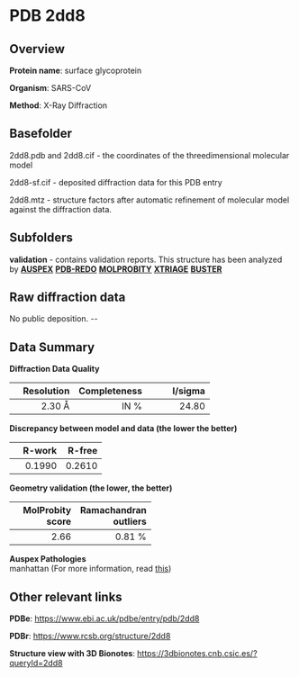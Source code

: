# PDB 2dd8

## Overview

**Protein name**: surface glycoprotein

**Organism**: SARS-CoV

**Method**: X-Ray Diffraction

## Basefolder

2dd8.pdb and 2dd8.cif - the coordinates of the threedimensional molecular model

2dd8-sf.cif - deposited diffraction data for this PDB entry

2dd8.mtz - structure factors after automatic refinement of molecular model against the diffraction data.

## Subfolders





**validation** - contains validation reports. This structure has been analyzed by [**AUSPEX**](https://github.com/thorn-lab/coronavirus_structural_task_force/tree/master/pdb/surface_glycoprotein/SARS-CoV/2dd8/validation/auspex) [**PDB-REDO**](https://github.com/thorn-lab/coronavirus_structural_task_force/tree/master/pdb/surface_glycoprotein/SARS-CoV/2dd8/validation/pdb-redo) [**MOLPROBITY**](https://github.com/thorn-lab/coronavirus_structural_task_force/tree/master/pdb/surface_glycoprotein/SARS-CoV/2dd8/validation/molprobity) [**XTRIAGE**](https://github.com/thorn-lab/coronavirus_structural_task_force/blob/master/pdb/surface_glycoprotein/SARS-CoV/2dd8/validation/Xtriage_output.log) [**BUSTER**](https://www.globalphasing.com/buster/wiki/index.cgi?Covid19Pdb2DD8)

## Raw diffraction data

No public deposition. --<br> 

## Data Summary
**Diffraction Data Quality**

|   | Resolution | Completeness| I/sigma |
|---|-------------:|----------------:|--------------:|
|   |2.30 Å|IN    %|<img width=50/>24.80|

**Discrepancy between model and data (the lower the better)**

|   | **R-work**| **R-free**   
|---|-------------:|----------------:|           
||  0.1990|  0.2610|

**Geometry validation (the lower, the better)**

|   |**MolProbity<br>score**| **Ramachandran<br>outliers** 
|---|-------------:|----------------:|
||  2.66|  0.81 %|

**Auspex Pathologies**<br> manhattan (For more information, read [this](https://github.com/thorn-lab/coronavirus_structural_task_force/blob/master/pdb/surface_glycoprotein/SARS-CoV/2dd8/validation/auspex/2dd8_auspex_comments.txt))

 



## Other relevant links 
**PDBe**:  https://www.ebi.ac.uk/pdbe/entry/pdb/2dd8
 
**PDBr**: https://www.rcsb.org/structure/2dd8 

**Structure view with 3D Bionotes**: https://3dbionotes.cnb.csic.es/?queryId=2dd8

